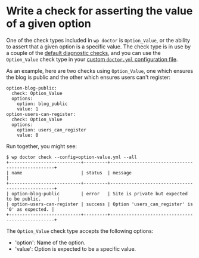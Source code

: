 # Write a check for asserting the value of a given option

One of the check types included in `wp doctor` is `Option_Value`, or the ability to assert that a given option is a specific value. The check type is in use by a couple of the [default diagnostic checks](https://make.wordpress.org/cli/handbook/references/doctor/doctor-default-checks/), and you can use the `Option_Value` check type in your [custom `doctor.yml` configuration file](https://make.wordpress.org/cli/handbook/references/doctor/doctor-customize-config/).

As an example, here are two checks using `Option_Value`, one which ensures the blog is public and the other which ensures users can't register:

    option-blog-public:
      check: Option_Value
      options:
        option: blog_public
        value: 1
    option-users-can-register:
      check: Option_Value
      options:
        option: users_can_register
        value: 0


Run together, you might see:

    $ wp doctor check --config=option-value.yml --all
    +---------------------------+---------+-------------------------------------------------+
    | name                      | status  | message                                         |
    +---------------------------+---------+-------------------------------------------------+
    | option-blog-public        | error   | Site is private but expected to be public.      |
    | option-users-can-register | success | Option 'users_can_register' is '0' as expected. |
    +---------------------------+---------+-------------------------------------------------+


The `Option_Value` check type accepts the following options:

* 'option': Name of the option.
* 'value': Option is expected to be a specific value.
